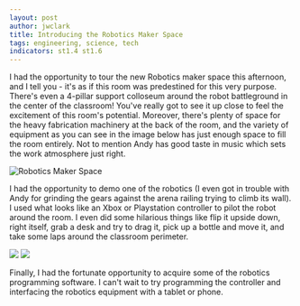 ```yaml
---
layout: post
author: jwclark
title: Introducing the Robotics Maker Space
tags: engineering, science, tech
indicators: st1.4 st1.6
---
```

I had the opportunity to tour the new Robotics maker space this afternoon, and I tell you - it's as if this room was predestined for this very purpose. There's even a 4-pillar support colloseum around the robot battleground in the center of the classroom! You've really got to see it up close to feel the excitement of this room's potential. Moreover, there's plenty of space for the heavy fabrication machinery at the back of the room, and the variety of equipment as you can see in the image below has just enough space to fill the room entirely. Not to mention Andy has good taste in music which sets the work atmosphere just right.

<div class="flex-wrapper">
  <img class="whole" src="{{site.baseurl}}/img/pano-robotics-maker-space.jpg" alt="Robotics Maker Space">
</div>

I had the opportunity to demo one of the robotics (I even got in trouble with Andy for grinding the gears against the arena railing trying to climb its wall). I used what looks like an Xbox or Playstation controller to pilot the robot around the room. I even did some hilarious things like flip it upside down, right itself, grab a desk and try to drag it, pick up a bottle and move it, and take some laps around the classroom perimeter.

<div class="flex-wrapper">
  <img src="{{site.baseurl}}/img/robot1.jpg">
  <img src="{{site.baseurl}}/img/robot2.jpg">
</div>

Finally, I had the fortunate opportunity to acquire some of the robotics programming software. I can't wait to try programming the controller and interfacing the robotics equipment with a tablet or phone.
